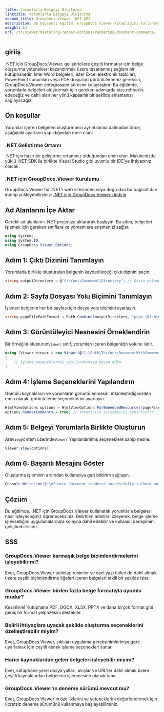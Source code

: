 ```yaml
---
title: Yorumlarla Belgeyi Oluşturma
linktitle: Yorumlarla Belgeyi Oluşturma
second_title: GroupDocs.Viewer .NET API
description: Bu kapsamlı eğitim, GroupDocs.Viewer kitaplığını kullanarak .NET uygulamalarında yorumlu belgelerin işlenmesine ilişkin adım adım rehberlik sağlar.
weight: 13
url: /tr/viewer/mastering-render-options/rendering-document-comments/
---
```

## giriiş

.NET için GroupDocs.Viewer, geliştiricilere çeşitli formatlar için belge oluşturma yetenekleri kazandırmak üzere tasarlanmış sağlam bir kütüphanedir. İster Word belgeleri, ister Excel elektronik tabloları, PowerPoint sunumları veya PDF dosyaları görüntülemeniz gereksin, GroupDocs.Viewer entegrasyon sürecini kolaylaştırır. Bu eğitimde, yorumlarla belgeleri oluşturmak için gereken adımlarda size rehberlik edeceğiz ve dahil olan her yönü kapsamlı bir şekilde anlamanızı sağlayacağız.

## Ön koşullar
Yorumlar içeren belgeleri oluşturmanın ayrıntılarına dalmadan önce, aşağıdaki ayarların yapıldığından emin olun:

### .NET Geliştirme Ortamı
.NET için hazır bir geliştirme ortamınız olduğundan emin olun. Makinenizde yüklü .NET SDK ile birlikte Visual Studio gibi uyumlu bir IDE'ye ihtiyacınız olacak.

### .NET için GroupDocs.Viewer Kurulumu
GroupDocs.Viewer for .NET'i web sitesinden veya doğrudan bu bağlantıdan indirip yükleyebilirsiniz:
[.NET için GroupDocs.Viewer'ı indirin](https://releases.groupdocs.com/viewer/net/)

## Ad Alanlarını İçe Aktar
Gerekli ad alanlarını .NET projenize aktararak başlayın. Bu adım, belgeleri işlemek için gereken sınıflara ve yöntemlere erişmenizi sağlar.

```csharp
using System;
using System.IO;
using GroupDocs.Viewer.Options;
```

## Adım 1: Çıktı Dizinini Tanımlayın
Yorumlarla birlikte oluşturulan belgenin kaydedileceği çıktı dizinini seçin.

```csharp
string outputDirectory = @"C:\Your\Document\Directory"; // Dizin yolunuzu belirtin
```

## Adım 2: Sayfa Dosyası Yolu Biçimini Tanımlayın
İşlenen belgenin her bir sayfası için dosya yolu biçimini ayarlayın.

```csharp
string pageFilePathFormat = Path.Combine(outputDirectory, "page_{0}.html");
```

## Adım 3: Görüntüleyici Nesnesini Örneklendirin
 Bir örneğini oluşturun`Viewer` sınıf, yorumları içeren belgenizin yolunu iletir.

```csharp
using (Viewer viewer = new Viewer(@"C:\Path\To\Your\DocumentWithComments.docx"))
{
    // İşleme seçeneklerini yapılandırmaya devam edin
}
```

## Adım 4: İşleme Seçeneklerini Yapılandırın
Gömülü kaynakların ve yorumların görüntülenmesini etkinleştirdiğinizden emin olarak, görüntüleme seçeneklerini ayarlayın.

```csharp
HtmlViewOptions options = HtmlViewOptions.ForEmbeddedResources(pageFilePathFormat);
options.RenderComments = true; // Yorumların işlenmesini etkinleştir
```

## Adım 5: Belgeyi Yorumlarla Birlikte Oluşturun
 Ara`View`yöntem üzerinde`Viewer` Yapılandırılmış seçeneklere sahip nesne.

```csharp
viewer.View(options);
```

## Adım 6: Başarılı Mesajını Göster
Oluşturma işleminin ardından kullanıcıya geri bildirim sağlayın.

```csharp
Console.WriteLine($"\nSource document rendered successfully.\nCheck output in {outputDirectory}.");
```

## Çözüm
Bu eğitimde, .NET için GroupDocs.Viewer kullanarak yorumlarla belgeleri nasıl işleyeceğiniz öğreneceksiniz. Belirtilen adımları izleyerek, belge işleme işlevselliğini uygulamalarınıza kolayca dahil edebilir ve kullanıcı deneyimini geliştirebilirsiniz.

## SSS

### GroupDocs.Viewer karmaşık belge biçimlendirmelerini işleyebilir mi?
Evet, GroupDocs.Viewer tablolar, resimler ve özel yazı tipleri de dahil olmak üzere çeşitli biçimlendirme öğeleri içeren belgeleri etkili bir şekilde işler.

### GroupDocs.Viewer birden fazla belge formatıyla uyumlu mudur?
Kesinlikle! Kütüphane PDF, DOCX, XLSX, PPTX ve daha birçok format gibi geniş bir format yelpazesini destekler.

### Belirli ihtiyaçlara uyacak şekilde oluşturma seçeneklerini özelleştirebilir miyim?
Evet, GroupDocs.Viewer, çıktıları uygulama gereksinimlerinize göre uyarlamak için çeşitli esnek işleme seçenekleri sunar.

### Harici kaynaklardan gelen belgeleri işleyebilir miyim?
Evet, kütüphane yerel dosya yolları, akışlar ve URL'ler dahil olmak üzere çeşitli kaynaklardan belgelerin işlenmesine olanak tanır.

### GroupDocs.Viewer'ın deneme sürümü mevcut mu?
Evet, GroupDocs.Viewer'ın özelliklerini ve yeteneklerini değerlendirmek için ücretsiz deneme sürümünü kullanmaya başlayabilirsiniz.